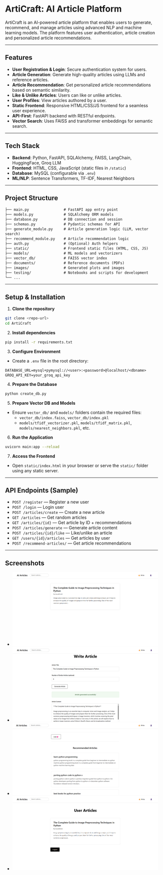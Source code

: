 # ArtiCraft: AI Article Platform

ArtiCraft is an AI-powered article platform that enables users to generate, recommend, and manage articles using advanced NLP and machine learning models. The platform features user authentication, article creation and personalized article recommendations.

---

## Features

- **User Registration & Login**: Secure authentication system for users.
- **Article Generation**: Generate high-quality articles using LLMs and reference articles.
- **Article Recommendation**: Get personalized article recommendations based on semantic similarity.
- **Like & Unlike Articles**: Users can like or unlike articles.
- **User Profiles**: View articles authored by a user.
- **Static Frontend**: Responsive HTML/CSS/JS frontend for a seamless user experience.
- **API-First**: FastAPI backend with RESTful endpoints.
- **Vector Search**: Uses FAISS and transformer embeddings for semantic search.

---

## Tech Stack

- **Backend**: Python, FastAPI, SQLAlchemy, FAISS, LangChain, HuggingFace, Groq LLM
- **Frontend**: HTML, CSS, JavaScript (static files in `/static`)
- **Database**: MySQL (configurable via `.env`)
- **ML/NLP**: Sentence Transformers, TF-IDF, Nearest Neighbors

---

## Project Structure

```
├── main.py                # FastAPI app entry point
├── models.py              # SQLAlchemy ORM models
├── database.py            # DB connection and session
├── schemas.py             # Pydantic schemas for API
├── generate_module.py     # Article generation logic (LLM, vector search)
├── recommend_module.py    # Article recommendation logic
├── auth.py                # (Optional) Auth helpers
├── static/                # Frontend static files (HTML, CSS, JS)
├── models/                # ML models and vectorizers
├── vector_db/             # FAISS vector index
├── documents/             # Reference documents (PDFs)
├── images/                # Generated plots and images
├── testing/               # Notebooks and scripts for development
└── ...
```

---

## Setup & Installation

1. **Clone the repository**

```bash
git clone <repo-url>
cd ArtiCraft
```

2. **Install dependencies**

```bash
pip install -r requirements.txt
```

3. **Configure Environment**

- Create a `.env` file in the root directory:

```
DATABASE_URL=mysql+pymysql://<user>:<password>@localhost/<dbname>
GROQ_API_KEY=your_groq_api_key
```

4. **Prepare the Database**

```bash
python create_db.py
```

5. **Prepare Vector DB and Models**

- Ensure `vector_db/` and `models/` folders contain the required files:
    - `vector_db/index.faiss`, `vector_db/index.pkl`
    - `models/tfidf_vectorizer.pkl`, `models/tfidf_matrix.pkl`, `models/nearest_neighbors.pkl`, etc.

6. **Run the Application**

```bash
uvicorn main:app --reload
```

7. **Access the Frontend**

- Open `static/index.html` in your browser or serve the `static/` folder using any static server.

---

## API Endpoints (Sample)

- `POST /register` — Register a new user
- `POST /login` — Login user
- `POST /articles/create` — Create a new article
- `GET /articles` — Get random articles
- `GET /articles/{id}` — Get article by ID + recommendations
- `POST /articles/generate` — Generate article content
- `POST /articles/{id}/like` — Like/unlike an article
- `GET /users/{id}/articles` — Get articles by user
- `POST /recommend-articles/` — Get article recommendations

---

## Screenshots

- ![Home](application_images/home.png)
- ![Article Generation](application_images/article_generation.png)
- ![Recommendations](application_images/recommendations.png)
- ![Profile Page](application_images/profile.png)
